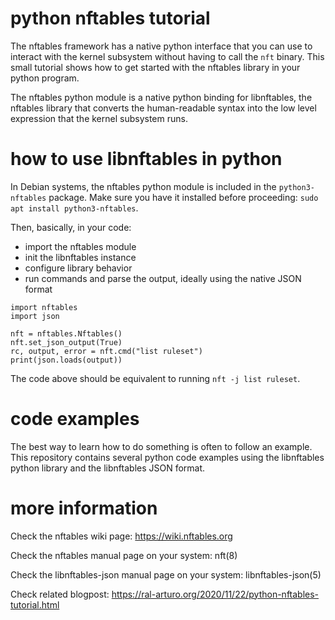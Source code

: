 python nftables tutorial
========================

The nftables framework has a native python interface that you can use to interact with the kernel
subsystem without having to call the `nft` binary. This small tutorial shows how to get started
with the nftables library in your python program.

The nftables python module is a native python binding for libnftables, the nftables library that
converts the human-readable syntax into the low level expression that the kernel subsystem runs.

how to use libnftables in python
================================

In Debian systems, the nftables python module is included in the `python3-nftables` package.
Make sure you have it installed before proceeding: `sudo apt install python3-nftables`.

Then, basically, in your code:

* import the nftables module
* init the libnftables instance
* configure library behavior
* run commands and parse the output, ideally using the native JSON format

```
import nftables
import json

nft = nftables.Nftables()
nft.set_json_output(True)
rc, output, error = nft.cmd("list ruleset")
print(json.loads(output))
```

The code above should be equivalent to running `nft -j list ruleset`.

code examples
=============

The best way to learn how to do something is often to follow an example. This repository contains
several python code examples using the libnftables python library and the libnftables JSON format.

more information
================

Check the nftables wiki page: https://wiki.nftables.org

Check the nftables manual page on your system: nft(8)

Check the libnftables-json manual page on your system: libnftables-json(5)

Check related blogpost: https://ral-arturo.org/2020/11/22/python-nftables-tutorial.html

